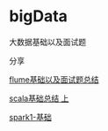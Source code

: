 # bigData

大数据基础以及面试题

分享

[1]: https://github.com/wangxiaolin123/bigData/blob/master/Flume1.8%E6%80%BB%E7%BB%93.md
[2]:  https://github.com/wangxiaolin123/bigData/blob/master/scala上.md

[ 3]: 	https://github.com/wangxiaolin123/bigData/blob/master/spark1-基础.md



[flume基础以及面试题总结 ][1]

[scala基础总结 上][2]



[spark1-基础][3]


